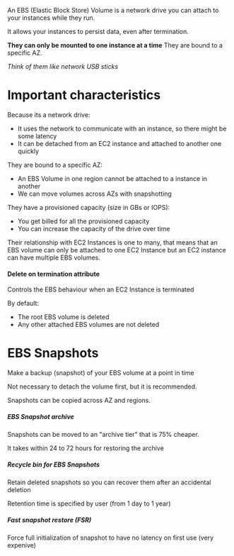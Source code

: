 
An EBS (Elastic Block Store) Volume is a network drive you can attach to your instances while they run.

It allows your instances to persist data, even after termination.

**They can only be mounted to one instance at a time**
They are bound to a specific AZ.

*Think of them like network USB sticks*



# Important characteristics

Because its a network drive:
- It uses the network to communicate with an instance, so there might be some latency
- It can be detached from an EC2 instance and attached to another one quickly

They are bound to a specific AZ:
- An EBS Volume in one region cannot be attached to a instance in another
- We can move volumes across AZs with snapshotting

They have a provisioned capacity (size in GBs or IOPS):
- You get billed for all the provisioned capacity
- You can increase the capacity of the drive over time

Their relationship with EC2 Instances is one to many, that means that an EBS volume can only be attached to one EC2 Instance but an EC2 instance can have multiple EBS volumes.

#### Delete on termination attribute

Controls the EBS behaviour when an EC2 Instance is terminated

By default:
- The root EBS volume is deleted
- Any other attached EBS volumes are not deleted

# EBS Snapshots

Make a backup (snapshot) of your EBS volume at a point in time

Not necessary to detach the volume first, but it is recommended.

Snapshots can be copied across AZ and regions.

##### EBS Snapshot archive

Snapshots can be moved to an "archive tier" that is 75% cheaper.

It takes within 24 to 72 hours for restoring the archive

##### Recycle bin for EBS Snapshots

Retain deleted snapshots so you can recover them after an accidental deletion

Retention time is specified by user (from 1 day to 1 year)

##### Fast snapshot restore (FSR)

Force full initialization of snapshot to have no latency on first use (very expenive)


